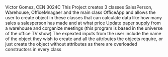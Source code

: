 Victor Gomez, CEN 3024C 
This Project creates 3 classes SalesPerson, Warehouse, OfficeMnagaer and the main class OfficeApp and allows the user to create object in these classes that can calculate data like how many sales a salesperson has made and at what price
Update paper supply from a warehouse and corganize meetings (this program is based in the universe of the office TV show) 
The expexted inputs from the user include the name of the object they wish to create and all the attributes the objects require, or just create the object without attributes as there are overloaded constructors in every class
